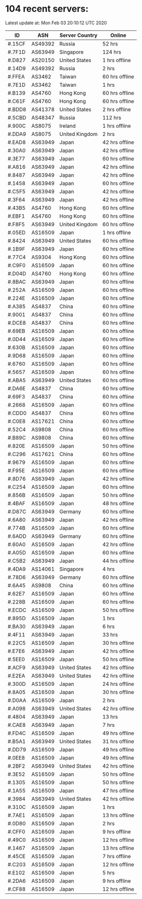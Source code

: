 # 104 recent servers:

Latest update at: Mon Feb 03 20:10:12 UTC 2020

| ID | ASN | Server Country | Online |
| -- | --- | -------------- | ------ |
| #.15CF | AS49392 | Russia | 52 hrs |
| #.7F1D | AS63949 | Singapore | 124 hrs |
| #.D827 | AS20150 | United States | 1 hrs offline |
| #.14D9 | AS49392 | Russia | 2 hrs |
| #.FFEA | AS3462 | Taiwan | 60 hrs offline |
| #.7E1D | AS3462 | Taiwan | 1 hrs |
| #.B139 | AS4760 | Hong Kong | 60 hrs offline |
| #.C61F | AS4760 | Hong Kong | 60 hrs offline |
| #.BDD8 | AS41378 | United States | 2 hrs offline |
| #.5CBD | AS48347 | Russia | 112 hrs |
| #.900C | AS8075 | Ireland | 1 hrs offline |
| #.DDA9 | AS8075 | United Kingdom | 2 hrs |
| #.EAD8 | AS63949 | Japan | 42 hrs offline |
| #.30A0 | AS63949 | Japan | 42 hrs offline |
| #.3E77 | AS63949 | Japan | 60 hrs offline |
| #.A816 | AS63949 | Japan | 42 hrs offline |
| #.8487 | AS63949 | Japan | 42 hrs offline |
| #.1458 | AS63949 | Japan | 60 hrs offline |
| #.C5F5 | AS63949 | Japan | 42 hrs offline |
| #.3F64 | AS63949 | Japan | 42 hrs offline |
| #.43B5 | AS4760 | Hong Kong | 60 hrs offline |
| #.EBF1 | AS4760 | Hong Kong | 60 hrs offline |
| #.F8F5 | AS63949 | United Kingdom | 60 hrs offline |
| #.05ED | AS16509 | Japan | 1 hrs offline |
| #.8424 | AS63949 | United States | 60 hrs offline |
| #.1B9F | AS63949 | Japan | 60 hrs offline |
| #.77C4 | AS9304 | Hong Kong | 60 hrs offline |
| #.C9F0 | AS16509 | Japan | 60 hrs offline |
| #.D04D | AS4760 | Hong Kong | 60 hrs offline |
| #.8BAC | AS63949 | Japan | 60 hrs offline |
| #.252A | AS16509 | Japan | 60 hrs offline |
| #.224E | AS16509 | Japan | 60 hrs offline |
| #.A385 | AS4837 | China | 60 hrs offline |
| #.9001 | AS4837 | China | 60 hrs offline |
| #.DCE8 | AS4837 | China | 60 hrs offline |
| #.69EB | AS16509 | Japan | 60 hrs offline |
| #.0D44 | AS16509 | Japan | 60 hrs offline |
| #.630B | AS16509 | Japan | 60 hrs offline |
| #.9D68 | AS16509 | Japan | 60 hrs offline |
| #.6760 | AS16509 | Japan | 60 hrs offline |
| #.5657 | AS16509 | Japan | 60 hrs offline |
| #.ABA5 | AS63949 | United States | 60 hrs offline |
| #.DA6E | AS4837 | China | 60 hrs offline |
| #.69F3 | AS4837 | China | 60 hrs offline |
| #.2668 | AS16509 | Japan | 60 hrs offline |
| #.CDD0 | AS4837 | China | 60 hrs offline |
| #.C0E8 | AS17621 | China | 60 hrs offline |
| #.52C4 | AS9808 | China | 60 hrs offline |
| #.B89C | AS9808 | China | 60 hrs offline |
| #.820E | AS16509 | Japan | 50 hrs offline |
| #.C296 | AS17621 | China | 60 hrs offline |
| #.9679 | AS16509 | Japan | 60 hrs offline |
| #.F95E | AS16509 | Japan | 60 hrs offline |
| #.8D76 | AS63949 | Japan | 42 hrs offline |
| #.C254 | AS16509 | Japan | 60 hrs offline |
| #.856B | AS16509 | Japan | 50 hrs offline |
| #.4BAF | AS16509 | Japan | 48 hrs offline |
| #.D87C | AS63949 | Germany | 60 hrs offline |
| #.6A80 | AS63949 | Japan | 42 hrs offline |
| #.774B | AS16509 | Japan | 60 hrs offline |
| #.6ADD | AS63949 | Germany | 60 hrs offline |
| #.60A0 | AS16509 | Japan | 42 hrs offline |
| #.A05D | AS16509 | Japan | 60 hrs offline |
| #.C5B2 | AS63949 | Japan | 44 hrs offline |
| #.4DA9 | AS14061 | Singapore | 4 hrs |
| #.78D6 | AS63949 | Germany | 60 hrs offline |
| #.6A45 | AS9808 | China | 60 hrs offline |
| #.62E7 | AS16509 | Japan | 60 hrs offline |
| #.228B | AS16509 | Japan | 60 hrs offline |
| #.ECDC | AS16509 | Japan | 50 hrs offline |
| #.895D | AS16509 | Japan | 1 hrs |
| #.BA30 | AS63949 | Japan | 6 hrs |
| #.4F11 | AS63949 | Japan | 33 hrs |
| #.22C5 | AS16509 | Japan | 30 hrs offline |
| #.E7E6 | AS63949 | Japan | 42 hrs offline |
| #.5EE0 | AS16509 | Japan | 50 hrs offline |
| #.ACF9 | AS63949 | United States | 42 hrs offline |
| #.E2EA | AS63949 | United States | 42 hrs offline |
| #.300D | AS16509 | Japan | 24 hrs offline |
| #.8A05 | AS16509 | Japan | 30 hrs offline |
| #.D0AA | AS16509 | Japan | 2 hrs |
| #.A098 | AS63949 | United States | 42 hrs offline |
| #.4804 | AS63949 | Japan | 13 hrs |
| #.CAE8 | AS63949 | Japan | 7 hrs |
| #.FD4C | AS16509 | Japan | 49 hrs offline |
| #.B5A1 | AS63949 | United States | 31 hrs offline |
| #.DD79 | AS16509 | Japan | 49 hrs offline |
| #.0EE8 | AS16509 | Japan | 49 hrs offline |
| #.2BF2 | AS63949 | United States | 42 hrs offline |
| #.3E52 | AS16509 | Japan | 50 hrs offline |
| #.1305 | AS16509 | Japan | 50 hrs offline |
| #.1A55 | AS16509 | Japan | 47 hrs offline |
| #.3984 | AS63949 | United States | 42 hrs offline |
| #.310C | AS16509 | Japan | 1 hrs |
| #.7AE1 | AS16509 | Japan | 13 hrs offline |
| #.0D80 | AS16509 | Japan | 2 hrs |
| #.CFF0 | AS16509 | Japan | 9 hrs offline |
| #.49C0 | AS16509 | Japan | 12 hrs offline |
| #.1467 | AS16509 | Japan | 13 hrs offline |
| #.45CE | AS16509 | Japan | 7 hrs offline |
| #.C203 | AS16509 | Japan | 12 hrs offline |
| #.E102 | AS16509 | Japan | 5 hrs |
| #.2DA6 | AS16509 | Japan | 9 hrs offline |
| #.CF88 | AS16509 | Japan | 12 hrs offline |


